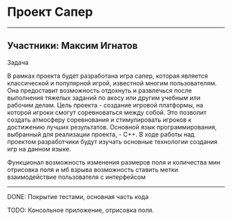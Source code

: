 # Проект Сапер

---
Участники: Максим Игнатов
---


Задача

В рамках проекта будет разработана игра сапер, которая является классической и популярной игрой, известной многим пользователям. Она предоставит возможность отдохнуть и развлечься после выполнения тяжелых заданий по акосу или другим учебным или рабочим делам.
Цель проекта - создание игровой платформы, на которой игроки смогут соревноваться между собой. Это позволит создать атмосферу соревнования и стимулировать игроков к достижению лучших результатов.
Основной язык программирования, выбранный для реализации проекта, - C++. В ходе работы над проектом разработчики будут изучать основные технологии создания игр на данном языке.

Функционал
возможность изменения размеров поля и количества мин
отрисовка поля и мб взрыва
возможность ставить метки
взаимодействие пользователя с интерфейсом

---
DONE: Покрытие тестами, основная часть кода

TODO: Консольное приложение, отрисовка поля.
